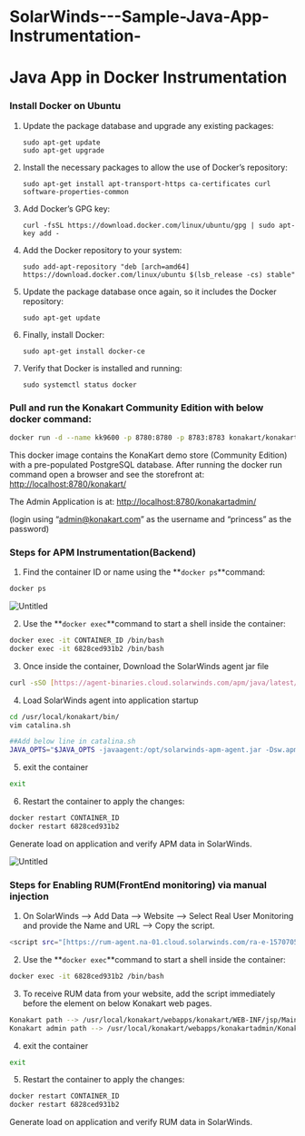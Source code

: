 # SolarWinds---Sample-Java-App-Instrumentation-

# **Java App in Docker Instrumentation**

### Install Docker on Ubuntu

1. Update the package database and upgrade any existing packages:
    
    ```
    sudo apt-get update
    sudo apt-get upgrade
    ```
    
2. Install the necessary packages to allow the use of Docker’s repository:
    
    ```
    sudo apt-get install apt-transport-https ca-certificates curl software-properties-common
    ```
    
3. Add Docker’s GPG key:
    
    ```
    curl -fsSL https://download.docker.com/linux/ubuntu/gpg | sudo apt-key add -
    ```
    
4. Add the Docker repository to your system:
    
    ```
    sudo add-apt-repository "deb [arch=amd64] https://download.docker.com/linux/ubuntu $(lsb_release -cs) stable"
    ```
    
5. Update the package database once again, so it includes the Docker repository:
    
    ```
    sudo apt-get update
    ```
    
6. Finally, install Docker:
    
    ```
    sudo apt-get install docker-ce
    ```
    
7. Verify that Docker is installed and running:
    
    ```
    sudo systemctl status docker
    ```
    

### Pull and run the Konakart Community Edition with below docker command:

```bash
docker run -d --name kk9600 -p 8780:8780 -p 8783:8783 konakart/konakart_9600_ce
```

This docker image contains the KonaKart demo store (Community Edition) with a pre-populated PostgreSQL database. After running the docker run command open a browser and see the storefront at: [http://localhost:8780/konakart/](http://localhost:8780/konakart/)

The Admin Application is at: [http://localhost:8780/konakartadmin/](http://localhost:8780/konakartadmin/)

(login using “admin@konakart.com” as the username and “princess” as the password)

### Steps for APM Instrumentation(Backend)

1) Find the container ID or name using the **`docker ps`**command:

```bash
docker ps
```

![Untitled](https://s3-us-west-2.amazonaws.com/secure.notion-static.com/421cf54c-a999-4857-bcce-6a98b7bef4ef/Untitled.png)

2) Use the **`docker exec`**command to start a shell inside the container:

```bash
docker exec -it CONTAINER_ID /bin/bash
docker exec -it 6828ced931b2 /bin/bash
```

3) Once inside the container, Download the SolarWinds agent jar file

```bash
curl -sSO [https://agent-binaries.cloud.solarwinds.com/apm/java/latest/solarwinds-apm-agent.jar](https://agent-binaries.cloud.solarwinds.com/apm/java/latest/solarwinds-apm-agent.jar)
```

4) Load SolarWinds agent into application startup

```bash
cd /usr/local/konakart/bin/
vim catalina.sh
```

```bash
##Add below line in catalina.sh
JAVA_OPTS="$JAVA_OPTS -javaagent:/opt/solarwinds-apm-agent.jar -Dsw.apm.service.key=Ig24VMqJ2IvEgpVjONtg-xjccmPoBuxey7PSBNlY4kbCag28hDJwab1S7MkJgVBRHMAY7-g:test_docker -Dsw.apm.collector=[apm.collector.cloud.solarwinds.com](http://apm.collector.cloud.solarwinds.com/)"
```

5) exit the container 

```bash
exit
```

6) Restart the container to apply the changes:

```bash
docker restart CONTAINER_ID
docker restart 6828ced931b2 
```

Generate load on application and verify APM data in SolarWinds. 

![Untitled](https://s3-us-west-2.amazonaws.com/secure.notion-static.com/ebad0b43-5207-4e84-b8e6-0136aff25f3f/Untitled.png)

### Steps for Enabling RUM(FrontEnd monitoring) via manual injection

1) On SolarWinds —> Add Data —> Website —> Select Real User Monitoring and provide the Name and URL —> Copy the script. 

```bash
<script src="[https://rum-agent.na-01.cloud.solarwinds.com/ra-e-1570705138407104512.js](https://rum-agent.na-01.cloud.solarwinds.com/ra-e-1570705138407104512.js)" async></script>
```

2) Use the **`docker exec`**command to start a shell inside the container:

```bash
docker exec -it 6828ced931b2 /bin/bash
```

3) To receive RUM data from your website, add the script immediately before the </body> element on below Konakart web pages.

```bash
Konakart path --> /usr/local/konakart/webapps/konakart/WEB-INF/jsp/MainLayout.jsp
Konakart admin path --> /usr/local/konakart/webapps/konakartadmin/KonakartAdmin.html
```

4) exit the container 

```bash
exit
```

5) Restart the container to apply the changes:

```bash
docker restart CONTAINER_ID
docker restart 6828ced931b2 
```

Generate load on application and verify RUM data in SolarWinds.
